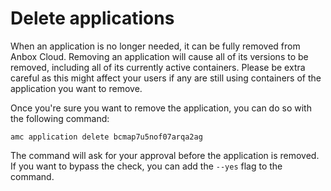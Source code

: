 # Delete applications

When an application is no longer needed, it can be fully removed from Anbox Cloud. Removing an application will cause all of its versions to be removed, including all of its currently active containers. Please be extra careful as this might affect your users if any are still using containers of the application you want to remove.

Once you're sure you want to remove the application, you can do so with the following command:

    amc application delete bcmap7u5nof07arqa2ag

The command will ask for your approval before the application is removed. If you want to bypass the check, you can add the `--yes` flag to the command.

